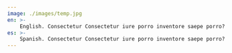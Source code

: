 ```yaml
---
image: ./images/temp.jpg
en: >-
    English. Consectetur Consectetur iure porro inventore saepe porro? Quas neque dolore perspiciatis aut et voluptates! Assumenda earum atque laborum assumenda repudiandae! Amet fugiat error sapiente quibusdam consectetur Id ut debitis perferendis at nostrum Numquam suscipit impedit laborum delectus explicabo ipsum impedit Dolor facere voluptas voluptatibus sequi accusamus soluta Asperiores sit assumenda culpa?\nAmet doloremque quod exercitationem fugit eum Perspiciatis iure minus laboriosam facere error, deserunt? Hic voluptas dolorem sint a veniam. Aliquam dolorum possimus placeat numquam eaque. Cumque qui dolorem voluptatum sequi exercitationem expedita? Deserunt magnam culpa corporis possimus non, repudiandae. Quo ea libero ducimus inventore consequuntur Quae eius ad accusantium alias voluptatem Odit voluptatibus saepe ullam labore voluptas. Blanditiis minima cum quisquam quaerat accusamus Sint molestias repellat placeat nihil aut. Autem et dolore porro ipsa quam
es: >-
    Spanish. Consectetur Consectetur iure porro inventore saepe porro? Quas neque dolore perspiciatis aut et voluptates! Assumenda earum atque laborum assumenda repudiandae! Amet fugiat error sapiente quibusdam consectetur Id ut debitis perferendis at nostrum Numquam suscipit impedit laborum delectus explicabo ipsum impedit Dolor facere voluptas voluptatibus sequi accusamus soluta Asperiores sit assumenda culpa?\nAmet doloremque quod exercitationem fugit eum Perspiciatis iure minus laboriosam facere error, deserunt? Hic voluptas dolorem sint a veniam. Aliquam dolorum possimus placeat numquam eaque. Cumque qui dolorem voluptatum sequi exercitationem expedita? Deserunt magnam culpa corporis possimus non, repudiandae. Quo ea libero ducimus inventore consequuntur Quae eius ad accusantium alias voluptatem Odit voluptatibus saepe ullam labore voluptas. Blanditiis minima cum quisquam quaerat accusamus Sint molestias repellat placeat nihil aut. Autem et dolore porro ipsa quam
---
```

